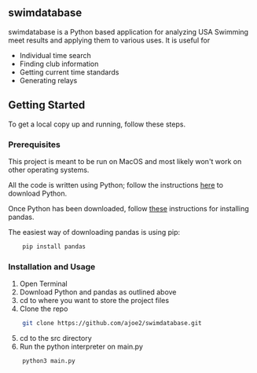 ## swimdatabase

swimdatabase is a Python based application for analyzing USA Swimming meet results and applying them to various uses. It is useful for
 - Individual time search
 - Finding club information
 - Getting current time standards
 - Generating relays

 ## Getting Started
 To get a local copy up and running, follow these steps.

 ### Prerequisites
This project is meant to be run on MacOS and most likely won't work on other operating systems.

All the code is written using Python; follow the instructions [here](https://www.python.org/downloads/) to download Python.

Once Python has been downloaded, follow [these](https://pandas.pydata.org/docs/getting_started/install.html) instructions for installing pandas.

The easiest way of downloading pandas is using pip:

```sh
    pip install pandas
```

### Installation and Usage
1. Open Terminal
2. Download Python and pandas as outlined above
3. cd to where you want to store the project files
4. Clone the repo 
```sh
    git clone https://github.com/ajoe2/swimdatabase.git
```
5. cd to the src directory
6. Run the python interpreter on main.py
```sh
    python3 main.py
```
